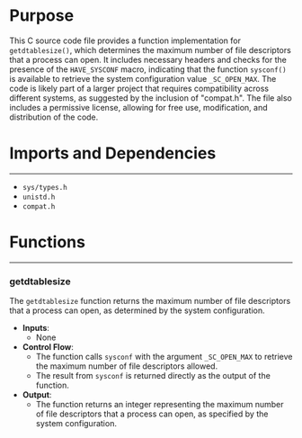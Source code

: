 # Purpose
This C source code file provides a function implementation for `getdtablesize()`, which determines the maximum number of file descriptors that a process can open. It includes necessary headers and checks for the presence of the `HAVE_SYSCONF` macro, indicating that the function `sysconf()` is available to retrieve the system configuration value `_SC_OPEN_MAX`. The code is likely part of a larger project that requires compatibility across different systems, as suggested by the inclusion of "compat.h". The file also includes a permissive license, allowing for free use, modification, and distribution of the code.
# Imports and Dependencies

---
- `sys/types.h`
- `unistd.h`
- `compat.h`


# Functions

---
### getdtablesize<!-- {{#callable:getdtablesize}} -->
The `getdtablesize` function returns the maximum number of file descriptors that a process can open, as determined by the system configuration.
- **Inputs**:
    - None
- **Control Flow**:
    - The function calls `sysconf` with the argument `_SC_OPEN_MAX` to retrieve the maximum number of file descriptors allowed.
    - The result from `sysconf` is returned directly as the output of the function.
- **Output**:
    - The function returns an integer representing the maximum number of file descriptors that a process can open, as specified by the system configuration.


